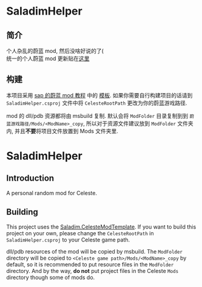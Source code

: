 # SaladimHelper

## 简介
个人杂乱的蔚蓝 mod, 然后没啥好说的了(  
统一的个人蔚蓝 mod 更新贴在[这里](https://celeste.centralteam.cn/d/93-sapqi-miao-modgeng-xin-tie)

## 构建

本项目采用 [sap 的蔚蓝 mod 教程](https://celestemod.saplonily.link/begin/BasicEnv/) 中的 [模板](https://github.com/Saplonily/celeste-mod-template-sdkstyled).
如果你需要自行构建项目的话请到 `SaladimHelper.csproj` 文件中将 `CelesteRootPath` 更改为你的蔚蓝游戏路径.  

mod 的 dll/pdb 资源都将由 msbuild 复制. 默认会将 `ModFolder` 目录复制到到 `蔚蓝游戏路径/Mods/<ModName>_copy`, 所以对于资源文件建议放到 `ModFolder` 文件夹内,
并且**不要**将项目文件放置到 Mods 文件夹里.

# SaladimHelper

## Introduction
A personal random mod for Celeste.

## Building
This project uses the [Saladim.CelesteModTemplate](https://github.com/Saplonily/celeste-mod-template-sdkstyled).
If you want to build this project on your own, please change the `CelesteRootPath` in `SaladimHelper.csproj` to your Celeste game path.

dll/pdb resources of the mod will be copied by msbuild. The `ModFolder` directory will be copied to `<Celeste game path>/Mods/<ModName>_copy` by default, so it is recommended to put resource files in the `ModFolder` directory.
And by the way, **do not** put project files in the Celeste `Mods` directory though some of mods do.
